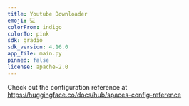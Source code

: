 ```yaml
---
title: Youtube Downloader
emoji: 💻
colorFrom: indigo
colorTo: pink
sdk: gradio
sdk_version: 4.16.0
app_file: main.py
pinned: false
license: apache-2.0
---
```


Check out the configuration reference at https://huggingface.co/docs/hub/spaces-config-reference